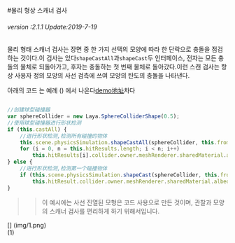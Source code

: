 #물리 형상 스캐너 검사

###### *version :2.1.1   Update:2019-7-19*

물리 형태 스캐너 검사는 장면 중 한 가지 선택의 모양에 따라 한 단락으로 충돌을 점검하는 것이다.이 검사는 있다`shapeCastAll`과`shapeCast`두 인터페이스, 전자는 모든 충돌의 물체로 되돌아가고, 후자는 충돌하는 첫 번째 물체로 돌아갔다.이런 스캔 검사는 항상 사용자 정의 모양의 사선 검측에 쓰여 모양의 탄도의 충돌을 나타낸다.

아래의 코드 는 예례 () 에서 나온다[demo地址](https://layaair.ldc.layabox.com/demo2/?language=ch&category=3d&group=Physics3D&name=PhysicsWorld_RayShapeCast)차다


```typescript

//创建球型碰撞器
var sphereCollider = new Laya.SphereColliderShape(0.5);
//使用球型碰撞器进行形状检测
if (this.castAll) {
    //进行形状检测,检测所有碰撞的物体
    this.scene.physicsSimulation.shapeCastAll(sphereCollider, this.from, this.to, this.hitResults);
    for (i = 0, n = this.hitResults.length; i < n; i++)
        this.hitResults[i].collider.owner.meshRenderer.sharedMaterial.albedoColor = new Laya.Vector4(1.0, 0.0, 0.0, 1.0);
} else {
    //进行形状检测,检测第一个碰撞物体
    if (this.scene.physicsSimulation.shapeCast(sphereCollider, this.from, this.to, this.hitResult))
        this.hitResult.collider.owner.meshRenderer.sharedMaterial.albedoColor = new Laya.Vector4(1.0, 0.0, 0.0, 1.0);
}
```


>> 이 예시에는 사선 진열된 모형은 코드 사용으로 만든 것이며, 관찰과 모양의 스캐너 검사를 편리하게 하기 위해서입니다.
>>

[] (img/1.png)<br>(1)

